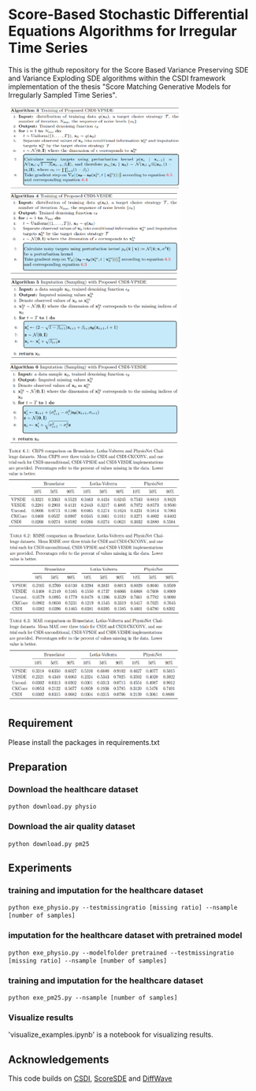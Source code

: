 # Score-Based Stochastic Differential Equations Algorithms for Irregular Time Series
This is the github repository for the Score Based Variance Preserving SDE and Variance Exploding SDE algorithms within the 
CSDI framework implementation of the thesis "Score Matching Generative Models for Irregularly Sampled Time Series".

<img src="Images/vpsde_training_algo.png" width="350" height="170">

<img src="Images/vesde_training_algo.png" width="350" height="170">

<img src="Images/vpsde_imputation_algo.png" width="350" height="170">

<img src="Images/vesde_imputation_algo.png" width="350" height="170">

<img src="Images/crps_comparison.png" width="350" height="170">

<img src="Images/rmse_comparison.png" width="350" height="170">

<img src="Images/mae_comparison.png" width="350" height="170">

## Requirement

Please install the packages in requirements.txt

## Preparation
### Download the healthcare dataset 
```shell
python download.py physio
```
### Download the air quality dataset 
```shell
python download.py pm25
```

## Experiments 

### training and imputation for the healthcare dataset
```shell
python exe_physio.py --testmissingratio [missing ratio] --nsample [number of samples]
```

### imputation for the healthcare dataset with pretrained model
```shell
python exe_physio.py --modelfolder pretrained --testmissingratio [missing ratio] --nsample [number of samples]
```

### training and imputation for the healthcare dataset
```shell
python exe_pm25.py --nsample [number of samples]
```

### Visualize results
'visualize_examples.ipynb' is a notebook for visualizing results.

## Acknowledgements

This code builds on [CSDI](https://github.com/ermongroup/CSDI), [ScoreSDE](https://github.com/yang-song/score_sde) and [DiffWave](https://github.com/lmnt-com/diffwave)


